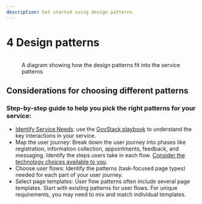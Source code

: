 ```yaml
---
description: Get started using design patterns
---
```


# 4 Design patterns

<figure><img src="../../@site/static/img/How our patterns work 3 (1).png" alt=""><figcaption><p>A diagram showing how the design patterns fit into the service patterns</p></figcaption></figure>

## **Considerations for choosing different patterns**

### **Step-by-step guide to help you pick the right patterns for your service:**

* [Identify Service Needs](../3-service-design-good-practice-guidelines/3.1-user-centred-design/): use the [GovStack playbook](https://app.gitbook.com/s/4D3oEcPGpYoKnwkQmCzJ/govstack-implementation-playbook/adopt-govstack/design-and-delivery/user-journeys) to understand the key interactions in your service.
* Map the user journey: Break down the user journey into phases like registration, information collection, appointments, feedback, and messaging. Identify the steps users take in each flow. [Consider the technology choices available to you](../3-service-design-good-practice-guidelines/3.4-technology-choices/).
* Choose user flows: Identify the patterns (task-focused page types) needed for each part of your user journey.
* Select page templates: User flow patterns often include several page templates. Start with existing patterns for user flows. For unique requirements, you may need to mix and match individual templates.
